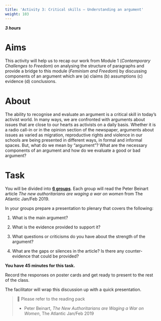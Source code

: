 ```yaml
---
title: 'Activity 3: Critical skills – Understanding an argument'
weight: 103
---
```


***3 hours***

# Aims

<!-- XXX: Reference to Module 1 -->
This activity will help us to recap our work from Module 1
(_Contemporary Challenges to Freedom_) on analysing the
structure of paragraphs and provide a bridge to this module
(_Feminism and Freedom_) by discussing components of an
argument which are (a) claims (b) assumptions \(c) evidence (d)
conclusions.

# About

The ability to recognise and evaluate an argument is a critical
skill in today’s activist world. In many ways, we are confronted
with arguments about issues that are close to our hearts as
activists on a daily basis. Whether it is a radio call-in or in the
opinion section of the newspaper, arguments about issues as
varied as migration, reproductive rights and violence in our
schools are being presented in different ways, in formal and
informal spaces. But, what do we mean by “argument”? What
are the necessary components of an argument and how do we
evaluate a good or bad argument?

# Task

You will be divided into <u>**6 groups**</u>. Each group will read the
Peter Beinart article *The new authoritarians are waging a war on
women* from The Atlantic Jan/Feb 2019.

In your groups prepare a presentation to plenary that covers the
following:

1. What is the main argument?

2. What is the evidence provided to support it?

3. What questions or criticisms do you have about the strength
of the argument?

4. What are the gaps or silences in the article? Is there any
counter-evidence that could be provided?

**You have 45 minutes for this task.**

Record the responses on poster cards and get ready to present
to the rest of the class.

The facilitator will wrap this discussion up with a quick
presentation.

> 📖️ Please refer to the reading pack
>
> * Peter Beinart, *The New Authoritarians are Waging
> a War on Women*, The Atlantic Jan/Feb 2019
